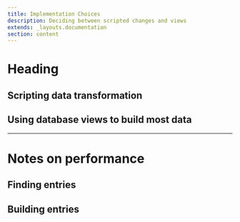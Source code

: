 ```yaml
---
title: Implementation Choices
description: Deciding between scripted changes and views
extends: _layouts.documentation
section: content
---
```


# Heading


## Scripting data transformation



## Using database views to build most data


---

# Notes on performance


## Finding entries


## Building entries

